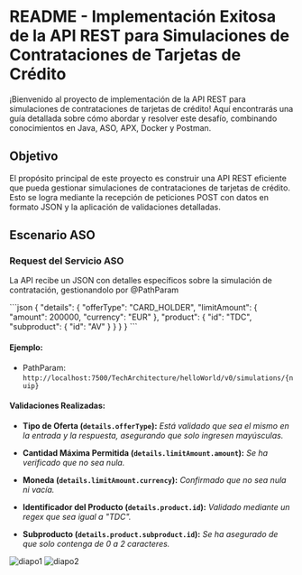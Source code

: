 # README - Implementación Exitosa de la API REST para Simulaciones de Contrataciones de Tarjetas de Crédito

¡Bienvenido al proyecto de implementación de la API REST para simulaciones de contrataciones de tarjetas de crédito! Aquí encontrarás una guía detallada sobre cómo abordar y resolver este desafío, combinando conocimientos en Java, ASO, APX, Docker y Postman.

## Objetivo

El propósito principal de este proyecto es construir una API REST eficiente que pueda gestionar simulaciones de contrataciones de tarjetas de crédito. Esto se logra mediante la recepción de peticiones POST con datos en formato JSON y la aplicación de validaciones detalladas.

## Escenario ASO

### Request del Servicio ASO

La API recibe un JSON con detalles específicos sobre la simulación de contratación, gestionandolo por @PathParam

\```json
{
  "details": {
    "offerType": "CARD_HOLDER",
    "limitAmount": {
      "amount": 200000,
      "currency": "EUR"
    },
    "product": {
      "id": "TDC",
      "subproduct": {
        "id": "AV"
      }
    }
  }
}
\```

#### Ejemplo:

- PathParam: `http://localhost:7500/TechArchitecture/helloWorld/v0/simulations/{nuip}`
  
#### Validaciones Realizadas:

- **Tipo de Oferta (`details.offerType`):** *Está validado que sea el mismo en la entrada y la respuesta, asegurando que solo ingresen mayúsculas.*

- **Cantidad Máxima Permitida (`details.limitAmount.amount`):** *Se ha verificado que no sea nula.*

- **Moneda (`details.limitAmount.currency`):** *Confirmado que no sea nula ni vacía.*

- **Identificador del Producto (`details.product.id`):** *Validado mediante un regex que sea igual a "TDC".*

- **Subproducto (`details.product.subproduct.id`):** *Se ha asegurado de que solo contenga de 0 a 2 caracteres.*


![diapo1](https://github.com/EnriqueVOZA/VozmedianoEnrique_PruebaTecnica_ASO/assets/92337660/4f973a68-6d0e-4b17-a74d-c090fb8ad991)
![diapo2](https://github.com/EnriqueVOZA/VozmedianoEnrique_PruebaTecnica_ASO/assets/92337660/14521d74-2362-4e5b-8328-351d2522ddc4)


